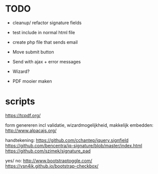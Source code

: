 # TODO

* cleanup/ refactor signature fields
* test include in normal html file

* create php file that sends email
* Move submit button

* Send with ajax + error messages
* Wizard?
* PDF mooier maken


# scripts

https://tcpdf.org/


form genereren incl validatie, wizardmogelijkheid, makkelijk embedden:
http://www.alpacajs.org/

handtekening:
https://github.com/cchantep/jquery.signfield
https://github.com/bencentra/jq-signature/blob/master/index.html
https://github.com/szimek/signature_pad

yes/ no:
http://www.bootstraptoggle.com/
https://vsn4ik.github.io/bootstrap-checkbox/
